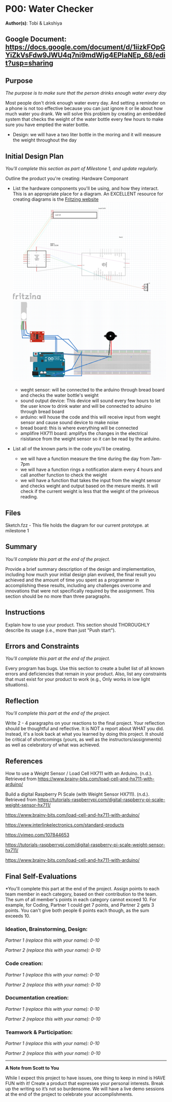 # P00: Water Checker

**Author(s)**: Tobi & Lakshiya

**Google Document**: https://docs.google.com/document/d/1iizkFOpGYiZkVsFdw9JWU4q7ni9mdWjg4EPIaNEp_68/edit?usp=sharing
---
## Purpose
*The purpose is to make sure that the person drinks enough water every day*

Most people don't drink enough water every day. And setting a reminder on a phone is not too effective because you can just ignore it or lie about how much water you drank. We will solve this problem by creating an embedded system that checks the weight of the water bottle every few hours to make sure you have emptied the water bottle.

- Design: we will have a two liter bottle in the moring and it will measure the weight throughout the day

## Initial Design Plan
*You'll complete this section as part of Milestone 1, and update regularly.*

Outline the product you're creating:
Hardware Componant
- List the hardware components you'll be using, and how they interact. 
  This is an appropriate place for a diagram. An EXCELLENT resource 
  for creating diagrams is the [Fritzing website](http://fritzing.org/home/ "Fritzing website")
  ![image of Schematics](images/Schematic.png) 
  ![image of BreadBoard](images/BreadBoard.png)
  
  - weght sensor: will be connected to the arduino through bread board and checks the water bottle's weight 
  - sound output device: This device will sound every few hours to let the user know to drink water and will be connected to adruino through bread board
  - arduino: will house the code and this will receive input from weght sensor and cause sound device to make noise
  - bread board: this is where everything will be connected 
  - amplifire HX711 board: amplifys the changes in the electrical risistance from the weight sensor so it can be read by the arduino.

- List all of the known parts in the code you'll be creating.
  - we will have a function measure the time during the day from 7am-7pm 
  - we will have a function rings a notification alarm every 4 hours and call another function to check the weight
  - we will have a function that takes the input from the wieght sensor and checks weight and output based on the mesure ments. It will check if the current weight is less that the weight of the privieous reading.

## Files
Sketch.fzz - This file holds the diagram for our current prototype. at milestone 1

## Summary
*You'll complete this part at the end of the project.*

Provide a brief summary description of the design and implementation,
including how much your initial design plan evolved, the final result
you achieved and the amount of time you spent as a programmer in
accomplishing these results, including any challenges overcome and
innovations that were not specifically required by the assignment.
This section should be no more than three paragraphs.

## Instructions
Explain how to use your product. 
This section should THOROUGHLY describe its usage (i.e., more than just "Push start").

## Errors and Constraints
*You'll complete this part at the end of the project.*

Every program has bugs. Use this section to create a bullet list of
all known errors and deficiencies that remain in your product. 
Also, list any constraints that must exist for your product to work 
(e.g., Only works in low light situations).

## Reflection
*You'll complete this part at the end of the project.*

Write 2 - 4 paragraphs on your reactions to the final project. 
Your reflection should be thoughtful and reflective. 
It is NOT a report about WHAT you did. 
Instead, it's a look back at what you learned by doing this project.
It should be critical of shortcomings (yours, as well as the instructors/assignments) 
as well as celebratory of what was achieved.

## References
How to use a Weight Sensor / Load Cell HX711 with an Arduino. (n.d.). Retrieved from https://www.brainy-bits.com/load-cell-and-hx711-with-arduino/

Build a digital Raspberry Pi Scale (with Weight Sensor HX711). (n.d.). Retrieved from https://tutorials-raspberrypi.com/digital-raspberry-pi-scale-weight-sensor-hx711/

https://www.brainy-bits.com/load-cell-and-hx711-with-arduino/

https://www.interlinkelectronics.com/standard-products

https://vimeo.com/107844653

https://tutorials-raspberrypi.com/digital-raspberry-pi-scale-weight-sensor-hx711/

https://www.brainy-bits.com/load-cell-and-hx711-with-arduino/

## Final Self-Evaluations
*You'll complete this part at the end of the project. 
Assign points to each team member in each category, based on their contribution to the team. 
The sum of all member's points in each category cannot exceed 10. 
For example, for Coding, Partner 1 could get 7 points, and Partner 2 gets 3 points. 
You can't give both people 6 points each though, as the sum exceeds 10.

### Ideation, Brainstorming, Design:

*Partner 1 (replace this with your name): 0-10*

*Partner 2 (replace this with your name): 0-10*

### Code creation: 

*Partner 1 (replace this with your name): 0-10*

*Partner 2 (replace this with your name): 0-10*

### Documentation creation:

*Partner 1 (replace this with your name): 0-10*

*Partner 2 (replace this with your name): 0-10*

### Teamwork & Participation:

*Partner 1 (replace this with your name): 0-10*

*Partner 2 (replace this with your name): 0-10*


---
**A Note from Scott to You**

While I expect this project to have issues, one
thing to keep in mind is HAVE FUN with it! Create a product that
expresses your personal interests. Break up the writing so it’s not so burdensome.
We will have a live demo sessions at the end of the project to celebrate your accomplishments.
